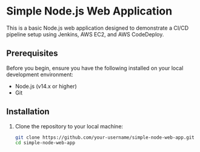 # Simple Node.js Web Application

This is a basic Node.js web application designed to demonstrate a CI/CD pipeline setup using Jenkins, AWS EC2, and AWS CodeDeploy.

## Prerequisites

Before you begin, ensure you have the following installed on your local development environment:

- Node.js (v14.x or higher)
- Git

## Installation

1. Clone the repository to your local machine:

   ```bash
   git clone https://github.com/your-username/simple-node-web-app.git
   cd simple-node-web-app
